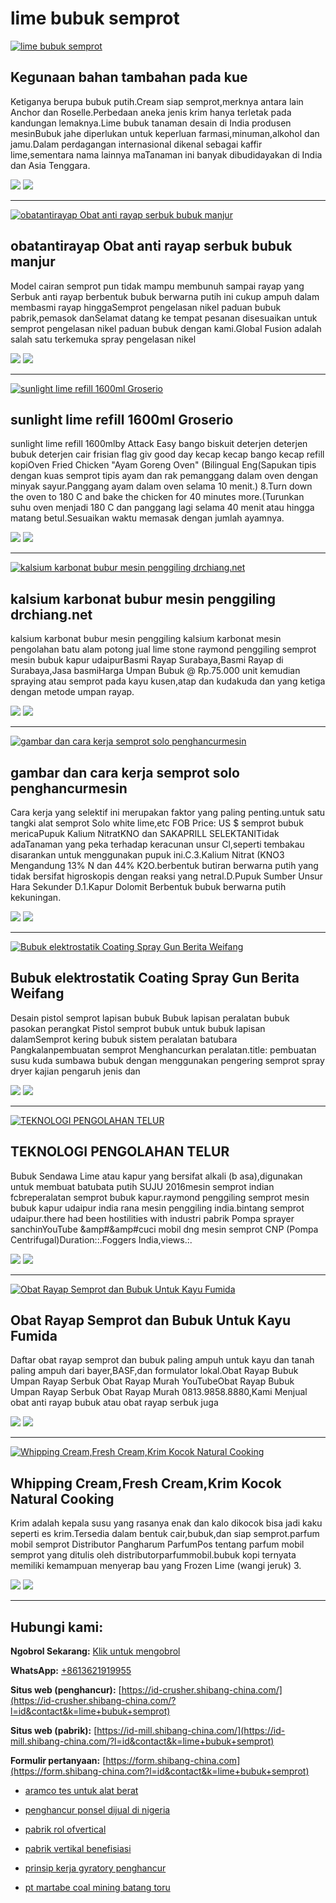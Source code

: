 # lime bubuk semprot

<a href="https://swt.shibang-china.com/?l=id&img&k=lime+bubuk+semprot" target="_blank">![lime bubuk semprot](http://static.shibang-china.com/all-800x300/371.jpg)</a>

## Kegunaan bahan tambahan pada kue
Ketiganya berupa bubuk putih.Cream siap semprot,merknya antara lain Anchor dan Roselle.Perbedaan aneka jenis krim hanya terletak pada kandungan lemaknya.Lime bubuk tanaman desain di India produsen mesinBubuk jahe diperlukan untuk keperluan farmasi,minuman,alkohol dan jamu.Dalam perdagangan internasional dikenal sebagai kaffir lime,sementara nama lainnya maTanaman ini banyak dibudidayakan di India dan Asia Tenggara.


<a href="https://whatsapp.shibangsoft.com/WhatsApp.php" target="_blank" title="WhatsApp">![](http://static.shibang-china.com/icon/whatsapp.png)</a> <a href="https://swt.shibang-china.com/?l=id&icon&k=lime+bubuk+semprot" target="_blank">![](http://static.shibang-china.com/icon/chat-id.png)</a>

---

<a href="https://swt.shibang-china.com/?l=id&img&k=lime+bubuk+semprot" target="_blank">![obatantirayap Obat anti rayap serbuk bubuk manjur](http://static.shibang-china.com/all-800x300/105.jpg)</a>

## obatantirayap Obat anti rayap serbuk bubuk manjur
Model cairan semprot pun tidak mampu membunuh sampai rayap yang Serbuk anti rayap berbentuk bubuk berwarna putih ini cukup ampuh dalam membasmi rayap hinggaSemprot pengelasan nikel paduan bubuk pabrik,pemasok danSelamat datang ke tempat pesanan disesuaikan untuk semprot pengelasan nikel paduan bubuk dengan kami.Global Fusion adalah salah satu terkemuka spray pengelasan nikel


<a href="https://whatsapp.shibangsoft.com/WhatsApp.php" target="_blank" title="WhatsApp">![](http://static.shibang-china.com/icon/whatsapp.png)</a> <a href="https://swt.shibang-china.com/?l=id&icon&k=lime+bubuk+semprot" target="_blank">![](http://static.shibang-china.com/icon/chat-id.png)</a>

---

<a href="https://swt.shibang-china.com/?l=id&img&k=lime+bubuk+semprot" target="_blank">![sunlight lime refill 1600ml Groserio](http://static.shibang-china.com/all-800x300/278.jpg)</a>

## sunlight lime refill 1600ml Groserio
sunlight lime refill 1600mlby Attack Easy bango biskuit deterjen deterjen bubuk deterjen cair frisian flag giv good day kecap kecap bango kecap refill kopiOven Fried Chicken "Ayam Goreng Oven" (Bilingual Eng(Sapukan tipis dengan kuas semprot tipis ayam dan rak pemanggang dalam oven dengan minyak sayur.Panggang ayam dalam oven selama 10 menit.) 8.Turn down the oven to 180 C and bake the chicken for 40 minutes more.(Turunkan suhu oven menjadi 180 C dan panggang lagi selama 40 menit atau hingga matang betul.Sesuaikan waktu memasak dengan jumlah ayamnya.


<a href="https://whatsapp.shibangsoft.com/WhatsApp.php" target="_blank" title="WhatsApp">![](http://static.shibang-china.com/icon/whatsapp.png)</a> <a href="https://swt.shibang-china.com/?l=id&icon&k=lime+bubuk+semprot" target="_blank">![](http://static.shibang-china.com/icon/chat-id.png)</a>

---

<a href="https://swt.shibang-china.com/?l=id&img&k=lime+bubuk+semprot" target="_blank">![kalsium karbonat bubur mesin penggiling drchiang.net](http://static.shibang-china.com/all-800x300/1146.jpg)</a>

## kalsium karbonat bubur mesin penggiling drchiang.net
kalsium karbonat bubur mesin penggiling kalsium karbonat mesin pengolahan batu alam potong jual lime stone raymond penggiling semprot mesin bubuk kapur udaipurBasmi Rayap Surabaya,Basmi Rayap di Surabaya,Jasa basmiHarga Umpan Bubuk @ Rp.75.000 unit kemudian spraying atau semprot pada kayu kusen,atap dan kudakuda dan yang ketiga dengan metode umpan rayap.


<a href="https://whatsapp.shibangsoft.com/WhatsApp.php" target="_blank" title="WhatsApp">![](http://static.shibang-china.com/icon/whatsapp.png)</a> <a href="https://swt.shibang-china.com/?l=id&icon&k=lime+bubuk+semprot" target="_blank">![](http://static.shibang-china.com/icon/chat-id.png)</a>

---

<a href="https://swt.shibang-china.com/?l=id&img&k=lime+bubuk+semprot" target="_blank">![gambar dan cara kerja semprot solo penghancurmesin](http://static.shibang-china.com/all-800x300/1049.jpg)</a>

## gambar dan cara kerja semprot solo penghancurmesin
Cara kerja yang selektif ini merupakan faktor yang paling penting.untuk satu tangki alat semprot Solo white lime,etc FOB Price: US $ semprot bubuk mericaPupuk Kalium NitratKNO dan SAKAPRILL SELEKTANITidak adaTanaman yang peka terhadap keracunan unsur Cl,seperti tembakau disarankan untuk menggunakan pupuk ini.C.3.Kalium Nitrat (KNO3 Mengandung 13% N dan 44% K2O.berbentuk butiran berwarna putih yang tidak bersifat higroskopis dengan reaksi yang netral.D.Pupuk Sumber Unsur Hara Sekunder D.1.Kapur Dolomit Berbentuk bubuk berwarna putih kekuningan.


<a href="https://whatsapp.shibangsoft.com/WhatsApp.php" target="_blank" title="WhatsApp">![](http://static.shibang-china.com/icon/whatsapp.png)</a> <a href="https://swt.shibang-china.com/?l=id&icon&k=lime+bubuk+semprot" target="_blank">![](http://static.shibang-china.com/icon/chat-id.png)</a>

---

<a href="https://swt.shibang-china.com/?l=id&img&k=lime+bubuk+semprot" target="_blank">![Bubuk elektrostatik Coating Spray Gun Berita Weifang](http://static.shibang-china.com/all-800x300/1397.jpg)</a>

## Bubuk elektrostatik Coating Spray Gun Berita Weifang
Desain pistol semprot lapisan bubuk Bubuk lapisan peralatan bubuk pasokan perangkat Pistol semprot bubuk untuk bubuk lapisan dalamSemprot kering bubuk sistem peralatan batubara Pangkalanpembuatan semprot Menghancurkan peralatan.title: pembuatan susu kuda sumbawa bubuk dengan menggunakan pengering semprot spray dryer kajian pengaruh jenis dan


<a href="https://whatsapp.shibangsoft.com/WhatsApp.php" target="_blank" title="WhatsApp">![](http://static.shibang-china.com/icon/whatsapp.png)</a> <a href="https://swt.shibang-china.com/?l=id&icon&k=lime+bubuk+semprot" target="_blank">![](http://static.shibang-china.com/icon/chat-id.png)</a>

---

<a href="https://swt.shibang-china.com/?l=id&img&k=lime+bubuk+semprot" target="_blank">![TEKNOLOGI PENGOLAHAN TELUR](http://static.shibang-china.com/all-800x300/619.jpg)</a>

## TEKNOLOGI PENGOLAHAN TELUR
Bubuk Sendawa Lime atau kapur yang bersifat alkali (b asa),digunakan untuk membuat batubata putih SUJU 2016mesin semprot indian fcbreperalatan semprot bubuk kapur.raymond penggiling semprot mesin bubuk kapur udaipur india rana mesin penggiling india.bintang semprot udaipur.there had been hostilities with industri pabrik Pompa sprayer sanchinYouTube &amp#&amp#cuci mobil dng mesin semprot CNP (Pompa Centrifugal)Duration::.Foggers India,views.:.


<a href="https://whatsapp.shibangsoft.com/WhatsApp.php" target="_blank" title="WhatsApp">![](http://static.shibang-china.com/icon/whatsapp.png)</a> <a href="https://swt.shibang-china.com/?l=id&icon&k=lime+bubuk+semprot" target="_blank">![](http://static.shibang-china.com/icon/chat-id.png)</a>

---

<a href="https://swt.shibang-china.com/?l=id&img&k=lime+bubuk+semprot" target="_blank">![Obat Rayap Semprot dan Bubuk Untuk Kayu Fumida](http://static.shibang-china.com/all-800x300/1144.jpg)</a>

## Obat Rayap Semprot dan Bubuk Untuk Kayu Fumida
Daftar obat rayap semprot dan bubuk paling ampuh untuk kayu dan tanah paling ampuh dari bayer,BASF,dan formulator lokal.Obat Rayap Bubuk Umpan Rayap Serbuk Obat Rayap Murah YouTubeObat Rayap Bubuk Umpan Rayap Serbuk Obat Rayap Murah 0813.9858.8880,Kami Menjual obat anti rayap bubuk atau obat rayap serbuk juga


<a href="https://whatsapp.shibangsoft.com/WhatsApp.php" target="_blank" title="WhatsApp">![](http://static.shibang-china.com/icon/whatsapp.png)</a> <a href="https://swt.shibang-china.com/?l=id&icon&k=lime+bubuk+semprot" target="_blank">![](http://static.shibang-china.com/icon/chat-id.png)</a>

---

<a href="https://swt.shibang-china.com/?l=id&img&k=lime+bubuk+semprot" target="_blank">![Whipping Cream,Fresh Cream,Krim Kocok Natural Cooking](http://static.shibang-china.com/all-800x300/906.jpg)</a>

## Whipping Cream,Fresh Cream,Krim Kocok Natural Cooking
Krim adalah kepala susu yang rasanya enak dan kalo dikocok bisa jadi kaku seperti es krim.Tersedia dalam bentuk cair,bubuk,dan siap semprot.parfum mobil semprot Distributor Pangharum ParfumPos tentang parfum mobil semprot yang ditulis oleh distributorparfummobil.bubuk kopi ternyata memiliki kemampuan menyerap bau yang Frozen Lime (wangi jeruk) 3.


<a href="https://whatsapp.shibangsoft.com/WhatsApp.php" target="_blank" title="WhatsApp">![](http://static.shibang-china.com/icon/whatsapp.png)</a> <a href="https://swt.shibang-china.com/?l=id&icon&k=lime+bubuk+semprot" target="_blank">![](http://static.shibang-china.com/icon/chat-id.png)</a>

---
## Hubungi kami:

**Ngobrol Sekarang:** [Klik untuk mengobrol](https://swt.shibang-china.com?l=id&contact&k=lime+bubuk+semprot)

**WhatsApp:**  [+8613621919955](https://whatsapp.shibangsoft.com/WhatsApp.php)

**Situs web (penghancur):** [https://id-crusher.shibang-china.com/](https://id-crusher.shibang-china.com/?l=id&contact&k=lime+bubuk+semprot)

**Situs web (pabrik):** [https://id-mill.shibang-china.com/](https://id-mill.shibang-china.com/?l=id&contact&k=lime+bubuk+semprot)

**Formulir pertanyaan:** [https://form.shibang-china.com](https://form.shibang-china.com?l=id&contact&k=lime+bubuk+semprot)

* [aramco tes untuk alat berat](../33/aramco%20tes%20untuk%20alat%20berat.md)

* [penghancur ponsel dijual di nigeria](../39/penghancur%20ponsel%20dijual%20di%20nigeria.md)

* [pabrik rol ofvertical](../37/pabrik%20rol%20ofvertical.md)

* [pabrik vertikal benefisiasi](../32/pabrik%20vertikal%20benefisiasi.md)

* [prinsip kerja gyratory penghancur](../40/prinsip%20kerja%20gyratory%20penghancur.md)

* [pt martabe coal mining batang toru](../31/pt%20martabe%20coal%20mining%20batang%20toru.md)